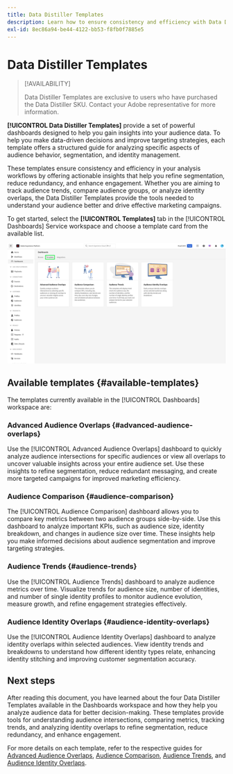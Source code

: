 ```yaml
---
title: Data Distiller Templates
description: Learn how to ensure consistency and efficiency with Data Distiller Templates that provide a structured guide for common tasks in the Adobe Experience Platform user interface.
exl-id: 8ec86a94-be44-4122-bb53-f8fb0f7885e5
---
```

# Data Distiller Templates

>[!AVAILABILITY]
>
>Data Distiller Templates are exclusive to users who have purchased the Data Distiller SKU. Contact your Adobe representative for more information.

**[!UICONTROL Data Distiller Templates]** provide a set of powerful dashboards designed to help you gain insights into your audience data. To help you make data-driven decisions and improve targeting strategies, each template offers a structured guide for analyzing specific aspects of audience behavior, segmentation, and identity management.

These templates ensure consistency and efficiency in your analysis workflows by offering actionable insights that help you refine segmentation, reduce redundancy, and enhance engagement. Whether you are aiming to track audience trends, compare audience groups, or analyze identity overlaps, the Data Distiller Templates provide the tools needed to understand your audience better and drive effective marketing campaigns.

To get started, select the **[!UICONTROL Templates]** tab in the [!UICONTROL Dashboards] Service workspace and choose a template card from the available list.

![The Dashboard Services workspace with the Templates tab highlighted.](../../images/sql-insights-query-pro-mode/templates/templates.png)

## Available templates {#available-templates}

The templates currently available in the [!UICONTROL Dashboards] workspace are:

### Advanced Audience Overlaps {#advanced-audience-overlaps}

Use the [!UICONTROL Advanced Audience Overlaps] dashboard to quickly analyze audience intersections for specific audiences or view all overlaps to uncover valuable insights across your entire audience set. Use these insights to refine segmentation, reduce redundant messaging, and create more targeted campaigns for improved marketing efficiency.

### Audience Comparison {#audience-comparison}

The [!UICONTROL Audience Comparison] dashboard allows you to compare key metrics between two audience groups side-by-side. Use this dashboard to analyze important KPIs, such as audience size, identity breakdown, and changes in audience size over time. These insights help you make informed decisions about audience segmentation and improve targeting strategies.

### Audience Trends {#audience-trends}

Use the [!UICONTROL Audience Trends] dashboard to analyze audience metrics over time. Visualize trends for audience size, number of identities, and number of single identity profiles to monitor audience evolution, measure growth, and refine engagement strategies effectively.

### Audience Identity Overlaps {#audience-identity-overlaps}

Use the [!UICONTROL Audience Identity Overlaps] dashboard to analyze identity overlaps within selected audiences. View identity trends and breakdowns to understand how different identity types relate, enhancing identity stitching and improving customer segmentation accuracy.

## Next steps

After reading this document, you have learned about the four Data Distiller Templates available in the Dashboards workspace and how they help you analyze audience data for better decision-making. These templates provide tools for understanding audience intersections, comparing metrics, tracking trends, and analyzing identity overlaps to refine segmentation, reduce redundancy, and enhance engagement.

For more details on each template, refer to the respective guides for [Advanced Audience Overlaps](./overlaps.md), [Audience Comparison](./comparison.md), [Audience Trends](./trends.md), and [Audience Identity Overlaps](./identity-overlaps.md).
